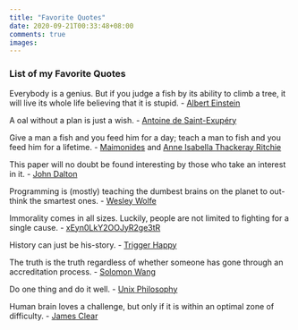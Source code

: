 ```yaml
---
title: "Favorite Quotes"
date: 2020-09-21T00:33:48+08:00
comments: true
images:
---
```

### List of my Favorite Quotes

Everybody is a genius. But if you judge a fish by its ability to climb a tree, it will live its whole life believing that it is stupid. - [Albert Einstein](https://www.goodreads.com/quotes/8136665-everybody-is-a-genius-but-if-you-judge-a-fish)

A oal without a plan is just a wish. - [Antoine de Saint-Exupéry](https://www.goodreads.com/quotes/87476-a-goal-without-a-plan-is-just-a-wish)

Give a man a fish and you feed him for a day; teach a man to fish and you feed him for a lifetime. - [Maimonides](https://www.brainyquote.com/quotes/maimonides_326751) and [Anne Isabella Thackeray Ritchie](https://en.wiktionary.org/wiki/give_a_man_a_fish_and_you_feed_him_for_a_day;_teach_a_man_to_fish_and_you_feed_him_for_a_lifetime)

This paper will no doubt be found interesting by those who take an interest in it. - [John Dalton](https://www.brainyquote.com/quotes/john_dalton_193098)

Programming is (mostly) teaching the dumbest brains on the planet to out-think the smartest ones. - [Wesley Wolfe](https://twitter.com/wolvereness/status/333032984628297728)

Immorality comes in all sizes. Luckily, people are not limited to fighting for a single cause. - [xEyn0LkY2OOJyR2ge3tR](https://www.reddit.com/user/xEyn0LkY2OOJyR2ge3tR/)

History can just be his-story. - [Trigger Happy](https://www.vintag.es/2017/05/paintings-by-adolf-hitler-40-rarely.html)

The truth is the truth regardless of whether someone has gone through an accreditation process. - [Solomon Wang](https://www.quora.com/Whats-the-good-balance-between-selfishness-and-selflessness)

Do one thing and do it well. - [Unix Philosophy](https://en.wikipedia.org/wiki/Unix_philosophy)

Human brain loves a challenge, but only if it is within an optimal zone of difficulty. - [James Clear](https://jamesclear.com/goldilocks-rule)